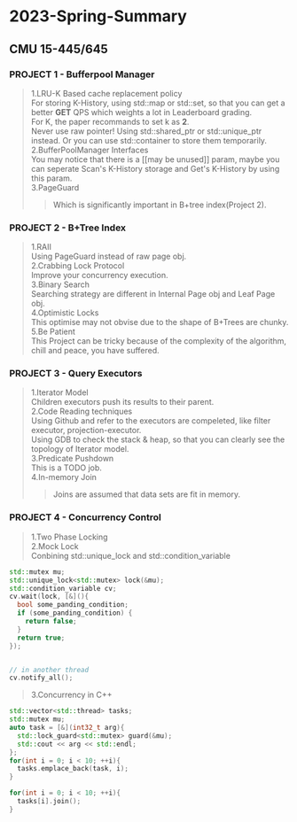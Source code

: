 # 2023-Spring-Summary
## CMU 15-445/645
### PROJECT 1 - Bufferpool Manager
>1.LRU-K Based cache replacement policy  
>For storing K-History, using std::map or std::set, so that you can get a better **GET** QPS which weights a lot in Leaderboard grading.  
>For K, the paper recommands to set k as **2**.  
>Never use raw pointer! Using std::shared_ptr or std::unique_ptr instead. Or you can use std::container to store them temporarily.  
>2.BufferPoolManager Interfaces  
>You may notice that there is a [[may be unused]] param, maybe you can seperate Scan's K-History storage and Get's K-History by using this param.  
>3.PageGuard  
>>Which is significantly important in B+tree index(Project 2).  

### PROJECT 2 - B+Tree Index
>1.RAII  
>Using PageGuard instead of raw page obj.  
>2.Crabbing Lock Protocol  
>Improve your concurrency execution.  
>3.Binary Search  
>Searching strategy are different in Internal Page obj and Leaf Page obj.  
>4.Optimistic Locks  
>This optimise may not obvise due to the shape of B+Trees are chunky.  
>5.Be Patient  
>This Project can be tricky because of the complexity of the algorithm, chill and peace, you have suffered.  

### PROJECT 3 - Query Executors
>1.Iterator Model  
>Children executors push its results to their parent.  
>2.Code Reading techniques  
>Using Github and refer to the executors are compeleted, like filter executor, projection-executor.  
>Using GDB to check the stack & heap, so that you can clearly see the topology of Iterator model.  
>3.Predicate Pushdown  
>This is a TODO job.  
>4.In-memory Join  
>>Joins are assumed that data sets are fit in memory.  

### PROJECT 4 - Concurrency Control
>1.Two Phase Locking  
>2.Mock Lock  
>Conbining std::unique_lock and std::condition_variable  
```C++
std::mutex mu;
std::unique_lock<std::mutex> lock(&mu);
std::condition_variable cv;
cv.wait(lock, [&](){
  bool some_panding_condition;
  if (some_panding_condition) {
    return false;
  }
  return true;
});


// in another thread
cv.notify_all();
```
>3.Concurrency in C++
```C++
std::vector<std::thread> tasks;
std::mutex mu;
auto task = [&](int32_t arg){
  std::lock_guard<std::mutex> guard(&mu);
  std::cout << arg << std::endl;
};
for(int i = 0; i < 10; ++i){
  tasks.emplace_back(task, i);
}

for(int i = 0; i < 10; ++i){
  tasks[i].join();
}
```
